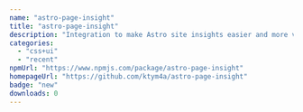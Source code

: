 ```yaml
---
name: "astro-page-insight"
title: "astro-page-insight"
description: "Integration to make Astro site insights easier and more visual."
categories:
  - "css+ui"
  - "recent"
npmUrl: "https://www.npmjs.com/package/astro-page-insight"
homepageUrl: "https://github.com/ktym4a/astro-page-insight"
badge: "new"
downloads: 0
---
```

